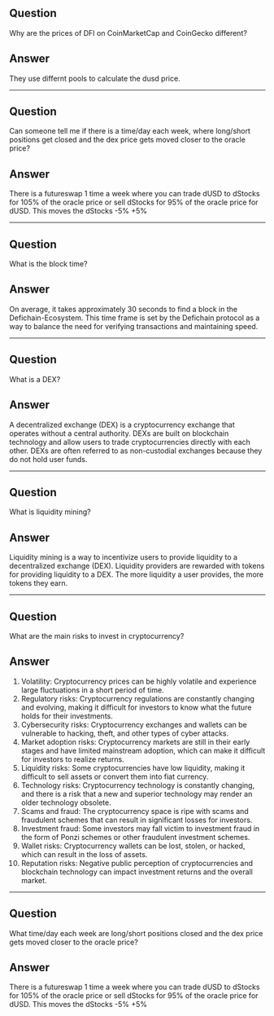 ## Question

Why are the prices of DFI on CoinMarketCap and CoinGecko different?

## Answer

They use differnt pools to calculate the dusd price.

---

## Question

Can someone tell me if there is a time/day each week, where long/short positions get closed and the dex price gets moved closer to the oracle price?

## Answer

There is a futureswap 1 time a week where you can trade dUSD to dStocks for 105% of the oracle price or sell dStocks for 95% of the oracle price for dUSD.
This moves the dStocks -5% +5%

---

## Question

What is the block time?

## Answer

On average, it takes approximately 30 seconds to find a block in the Defichain-Ecosystem. This time frame is set by the Defichain protocol as a way to balance the need for verifying transactions and maintaining speed.

---

## Question

What is a DEX?

## Answer

A decentralized exchange (DEX) is a cryptocurrency exchange that operates without a central authority. DEXs are built on blockchain technology and allow users to trade cryptocurrencies directly with each other. DEXs are often referred to as non-custodial exchanges because they do not hold user funds.

---

## Question

What is liquidity mining?

## Answer

Liquidity mining is a way to incentivize users to provide liquidity to a decentralized exchange (DEX). Liquidity providers are rewarded with tokens for providing liquidity to a DEX. The more liquidity a user provides, the more tokens they earn.

---

## Question

What are the main risks to invest in cryptocurrency?

## Answer

1. Volatility: Cryptocurrency prices can be highly volatile and experience large fluctuations in a short period of time.
2. Regulatory risks: Cryptocurrency regulations are constantly changing and evolving, making it difficult for investors to know what the future holds for their investments.
3. Cybersecurity risks: Cryptocurrency exchanges and wallets can be vulnerable to hacking, theft, and other types of cyber attacks.
4. Market adoption risks: Cryptocurrency markets are still in their early stages and have limited mainstream adoption, which can make it difficult for investors to realize returns.
5. Liquidity risks: Some cryptocurrencies have low liquidity, making it difficult to sell assets or convert them into fiat currency.
6. Technology risks: Cryptocurrency technology is constantly changing, and there is a risk that a new and superior technology may render an older technology obsolete.
7. Scams and fraud: The cryptocurrency space is ripe with scams and fraudulent schemes that can result in significant losses for investors.
8. Investment fraud: Some investors may fall victim to investment fraud in the form of Ponzi schemes or other fraudulent investment schemes.
9. Wallet risks: Cryptocurrency wallets can be lost, stolen, or hacked, which can result in the loss of assets.
10. Reputation risks: Negative public perception of cryptocurrencies and blockchain technology can impact investment returns and the overall market.

---

## Question

What time/day each week are long/short positions closed and the dex price gets moved closer to the oracle price?

## Answer

There is a futureswap 1 time a week where you can trade dUSD to dStocks for 105% of the oracle price or sell dStocks for 95% of the oracle price for dUSD.
This moves the dStocks -5% +5%
